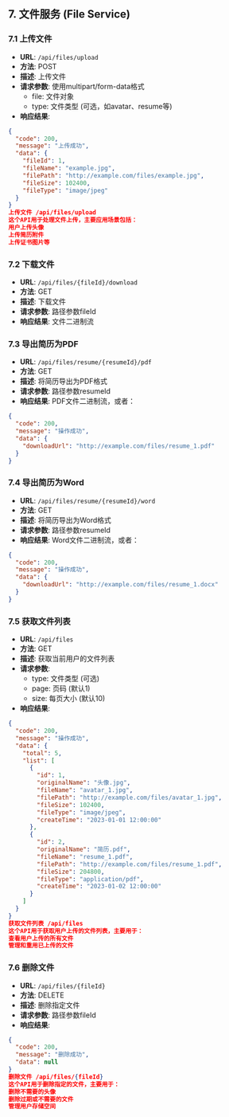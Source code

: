 
## 7. 文件服务 (File Service)

### 7.1 上传文件

- **URL**: `/api/files/upload`
- **方法**: POST
- **描述**: 上传文件
- **请求参数**: 使用multipart/form-data格式
  - file: 文件对象
  - type: 文件类型 (可选，如avatar、resume等)
- **响应结果**:

```json
{
  "code": 200,
  "message": "上传成功",
  "data": {
    "fileId": 1,
    "fileName": "example.jpg",
    "filePath": "http://example.com/files/example.jpg",
    "fileSize": 102400,
    "fileType": "image/jpeg"
  }
}
上传文件 /api/files/upload
这个API用于处理文件上传，主要应用场景包括：
用户上传头像
上传简历附件
上传证书图片等
```

### 7.2 下载文件

- **URL**: `/api/files/{fileId}/download`
- **方法**: GET
- **描述**: 下载文件
- **请求参数**: 路径参数fileId
- **响应结果**: 文件二进制流

### 7.3 导出简历为PDF

- **URL**: `/api/files/resume/{resumeId}/pdf`
- **方法**: GET
- **描述**: 将简历导出为PDF格式
- **请求参数**: 路径参数resumeId
- **响应结果**: PDF文件二进制流，或者：

```json
{
  "code": 200,
  "message": "操作成功",
  "data": {
    "downloadUrl": "http://example.com/files/resume_1.pdf"
  }
}
```

### 7.4 导出简历为Word

- **URL**: `/api/files/resume/{resumeId}/word`
- **方法**: GET
- **描述**: 将简历导出为Word格式
- **请求参数**: 路径参数resumeId
- **响应结果**: Word文件二进制流，或者：

```json
{
  "code": 200,
  "message": "操作成功",
  "data": {
    "downloadUrl": "http://example.com/files/resume_1.docx"
  }
}
```

### 7.5 获取文件列表

- **URL**: `/api/files`
- **方法**: GET
- **描述**: 获取当前用户的文件列表
- **请求参数**: 
  - type: 文件类型 (可选)
  - page: 页码 (默认1)
  - size: 每页大小 (默认10)
- **响应结果**:

```json
{
  "code": 200,
  "message": "操作成功",
  "data": {
    "total": 5,
    "list": [
      {
        "id": 1,
        "originalName": "头像.jpg",
        "fileName": "avatar_1.jpg",
        "filePath": "http://example.com/files/avatar_1.jpg",
        "fileSize": 102400,
        "fileType": "image/jpeg",
        "createTime": "2023-01-01 12:00:00"
      },
      {
        "id": 2,
        "originalName": "简历.pdf",
        "fileName": "resume_1.pdf",
        "filePath": "http://example.com/files/resume_1.pdf",
        "fileSize": 204800,
        "fileType": "application/pdf",
        "createTime": "2023-01-02 12:00:00"
      }
    ]
  }
}
获取文件列表 /api/files
这个API用于获取用户上传的文件列表，主要用于：
查看用户上传的所有文件
管理和重用已上传的文件
```

### 7.6 删除文件

- **URL**: `/api/files/{fileId}`
- **方法**: DELETE
- **描述**: 删除指定文件
- **请求参数**: 路径参数fileId
- **响应结果**:

```json
{
  "code": 200,
  "message": "删除成功",
  "data": null
}
删除文件 /api/files/{fileId}
这个API用于删除指定的文件，主要用于：
删除不需要的头像
删除过期或不需要的文件
管理用户存储空间
```


```